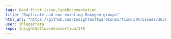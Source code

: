 ```yaml
---
tags: Good-first-issue,typeDocumentation
title: "Duplicate and non-existing Doxygen groups"
html_url: "https://github.com/InsightSoftwareConsortium/ITK/issues/3656"
user: jhlegarreta
repo: InsightSoftwareConsortium/ITK
---
```


